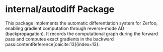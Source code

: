 # internal/autodiff Package

This package implements the automatic differentiation system for Zerfoo, enabling gradient computation through reverse-mode AD (backpropagation). It records the computational graph during the forward pass and computes exact gradients in the backward pass:contentReference[oaicite:13]{index=13}.
